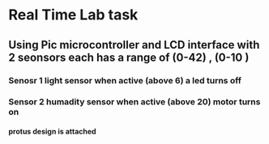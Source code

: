 # Real Time Lab task 

## Using Pic microcontroller and LCD interface with 2 seonsors each has a range of (0-42) , (0-10 ) 
### Senosr 1 light sensor when active (above 6) a led turns off 
### Sensor 2 humadity sensor when active (above 20) motor turns on 
#### protus design is attached 
